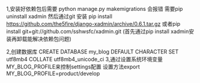 1,安装好依赖包后需要  python manage.py makemigrations 会报错
需要pip uninstall xadmin
然后通过git 安装  pip install https://github.com/the5fire/django-xadmin/archive/0.6.1.tar.gz
或者pip install git+git://github.com/sshwsfc/xadmin.git
(首先通过pip install xadmin安装再卸载能解决依赖包问题)

2,创建数据库 CREATE DATABASE my_blog DEFAULT CHARACTER SET utf8mb4 COLLATE utf8mb4_unicode_ci
3,通过设置系统环境变量MY_BLOG_PROFILE来控制settings配置
  设置方法export MY_BLOG_PROFILE=product/develop 


